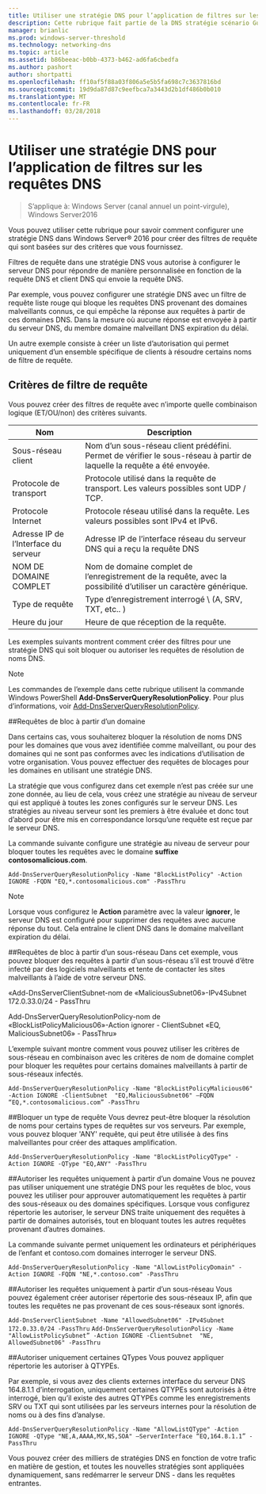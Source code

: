 ```yaml
---
title: Utiliser une stratégie DNS pour l’application de filtres sur les requêtes DNS
description: Cette rubrique fait partie de la DNS stratégie scénario Guide pour Windows Server2016
manager: brianlic
ms.prod: windows-server-threshold
ms.technology: networking-dns
ms.topic: article
ms.assetid: b86beeac-b0bb-4373-b462-ad6fa6cbedfa
ms.author: pashort
author: shortpatti
ms.openlocfilehash: ff10af5f88a03f806a5e5b5fa698c7c3637816bd
ms.sourcegitcommit: 19d9da87d87c9eefbca7a3443d2b1df486b0b010
ms.translationtype: MT
ms.contentlocale: fr-FR
ms.lasthandoff: 03/28/2018
---
```

# <a name="use-dns-policy-for-applying-filters-on-dns-queries"></a>Utiliser une stratégie DNS pour l’application de filtres sur les requêtes DNS

>S’applique à: Windows Server (canal annuel un point-virgule), Windows Server2016

Vous pouvez utiliser cette rubrique pour savoir comment configurer une stratégie DNS dans Windows Server&reg; 2016 pour créer des filtres de requête qui sont basées sur des critères que vous fournissez. 

Filtres de requête dans une stratégie DNS vous autorise à configurer le serveur DNS pour répondre de manière personnalisée en fonction de la requête DNS et client DNS qui envoie la requête DNS.

Par exemple, vous pouvez configurer une stratégie DNS avec un filtre de requête liste rouge qui bloque les requêtes DNS provenant des domaines malveillants connus, ce qui empêche la réponse aux requêtes à partir de ces domaines DNS. Dans la mesure où aucune réponse est envoyée à partir du serveur DNS, du membre domaine malveillant DNS expiration du délai.

Un autre exemple consiste à créer un liste d’autorisation qui permet uniquement d’un ensemble spécifique de clients à résoudre certains noms de filtre de requête.

## <a name="bkmk_criteria"></a>Critères de filtre de requête
Vous pouvez créer des filtres de requête avec n’importe quelle combinaison logique (ET/OU/non) des critères suivants.

|Nom|Description|
|-----------------|---------------------|
|Sous-réseau client|Nom d’un sous-réseau client prédéfini. Permet de vérifier le sous-réseau à partir de laquelle la requête a été envoyée.|
|Protocole de transport|Protocole utilisé dans la requête de transport. Les valeurs possibles sont UDP / TCP.|
|Protocole Internet|Protocole réseau utilisé dans la requête. Les valeurs possibles sont IPv4 et IPv6.|
|Adresse IP de l’Interface du serveur|Adresse IP de l’interface réseau du serveur DNS qui a reçu la requête DNS|
|NOM DE DOMAINE COMPLET|Nom de domaine complet de l’enregistrement de la requête, avec la possibilité d’utiliser un caractère générique.|
|Type de requête|Type d’enregistrement interrogé \ (A, SRV, TXT, etc.. \)|
|Heure du jour|Heure de que réception de la requête.|

Les exemples suivants montrent comment créer des filtres pour une stratégie DNS qui soit bloquer ou autoriser les requêtes de résolution de noms DNS.

>[!NOTE]
>Les commandes de l’exemple dans cette rubrique utilisent la commande Windows PowerShell **Add-DnsServerQueryResolutionPolicy**. Pour plus d’informations, voir [Add-DnsServerQueryResolutionPolicy](https://technet.microsoft.com/library/mt126273.aspx). 

##<a name="bkmk_block1"></a>Requêtes de bloc à partir d’un domaine

Dans certains cas, vous souhaiterez bloquer la résolution de noms DNS pour les domaines que vous avez identifiée comme malveillant, ou pour des domaines qui ne sont pas conformes avec les indications d’utilisation de votre organisation. Vous pouvez effectuer des requêtes de blocages pour les domaines en utilisant une stratégie DNS.

La stratégie que vous configurez dans cet exemple n’est pas créée sur une zone donnée, au lieu de cela, vous créez une stratégie au niveau de serveur qui est appliqué à toutes les zones configurés sur le serveur DNS. Les stratégies au niveau serveur sont les premiers à être évaluée et donc tout d’abord pour être mis en correspondance lorsqu’une requête est reçue par le serveur DNS.

La commande suivante configure une stratégie au niveau de serveur pour bloquer toutes les requêtes avec le domaine **suffixe contosomalicious.com**.

`
Add-DnsServerQueryResolutionPolicy -Name "BlockListPolicy" -Action IGNORE -FQDN "EQ,*.contosomalicious.com" -PassThru 
`

>[!NOTE]
>Lorsque vous configurez le **Action** paramètre avec la valeur **ignorer**, le serveur DNS est configuré pour supprimer des requêtes avec aucune réponse du tout. Cela entraîne le client DNS dans le domaine malveillant expiration du délai.

##<a name="bkmk_block2"></a>Requêtes de bloc à partir d’un sous-réseau
Dans cet exemple, vous pouvez bloquer des requêtes à partir d’un sous-réseau s’il est trouvé d’être infecté par des logiciels malveillants et tente de contacter les sites malveillants à l’aide de votre serveur DNS. 

«Add-DnsServerClientSubnet-nom de «MaliciousSubnet06»-IPv4Subnet 172.0.33.0/24 - PassThru

Add-DnsServerQueryResolutionPolicy-nom de «BlockListPolicyMalicious06»-Action ignorer - ClientSubnet «EQ, MaliciousSubnet06» - PassThru»

L’exemple suivant montre comment vous pouvez utiliser les critères de sous-réseau en combinaison avec les critères de nom de domaine complet pour bloquer les requêtes pour certains domaines malveillants à partir de sous-réseaux infectés.

`
Add-DnsServerQueryResolutionPolicy -Name "BlockListPolicyMalicious06" -Action IGNORE -ClientSubnet  "EQ,MaliciousSubnet06" –FQDN “EQ,*.contosomalicious.com” -PassThru
`

##<a name="bkmk_block3"></a>Bloquer un type de requête
Vous devrez peut-être bloquer la résolution de noms pour certains types de requêtes sur vos serveurs. Par exemple, vous pouvez bloquer 'ANY' requête, qui peut être utilisée à des fins malveillantes pour créer des attaques amplification.

`
Add-DnsServerQueryResolutionPolicy -Name "BlockListPolicyQType" -Action IGNORE -QType "EQ,ANY" -PassThru
`

##<a name="bkmk_allow1"></a>Autoriser les requêtes uniquement à partir d’un domaine
Vous ne pouvez pas utiliser uniquement une stratégie DNS pour les requêtes de bloc, vous pouvez les utiliser pour approuver automatiquement les requêtes à partir des sous-réseaux ou des domaines spécifiques. Lorsque vous configurez répertorie les autoriser, le serveur DNS traite uniquement des requêtes à partir de domaines autorisés, tout en bloquant toutes les autres requêtes provenant d’autres domaines.

La commande suivante permet uniquement les ordinateurs et périphériques de l’enfant et contoso.com domaines interroger le serveur DNS.

`
Add-DnsServerQueryResolutionPolicy -Name "AllowListPolicyDomain" -Action IGNORE -FQDN "NE,*.contoso.com" -PassThru 
`

##<a name="bkmk_allow2"></a>Autoriser les requêtes uniquement à partir d’un sous-réseau
Vous pouvez également créer autoriser répertorie des sous-réseaux IP, afin que toutes les requêtes ne pas provenant de ces sous-réseaux sont ignorés.

`
Add-DnsServerClientSubnet -Name "AllowedSubnet06" -IPv4Subnet 172.0.33.0/24 -PassThru
`
`
Add-DnsServerQueryResolutionPolicy -Name "AllowListPolicySubnet” -Action IGNORE -ClientSubnet  "NE, AllowedSubnet06" -PassThru
`

##<a name="bkmk_allow3"></a>Autoriser uniquement certaines QTypes
Vous pouvez appliquer répertorie les autoriser à QTYPEs. 

Par exemple, si vous avez des clients externes interface du serveur DNS 164.8.1.1 d’interrogation, uniquement certaines QTYPEs sont autorisés à être interrogé, bien qu’il existe des autres QTYPEs comme les enregistrements SRV ou TXT qui sont utilisées par les serveurs internes pour la résolution de noms ou à des fins d’analyse.

`
Add-DnsServerQueryResolutionPolicy -Name "AllowListQType" -Action IGNORE -QType "NE,A,AAAA,MX,NS,SOA" –ServerInterface “EQ,164.8.1.1” -PassThru
`

Vous pouvez créer des milliers de stratégies DNS en fonction de votre trafic en matière de gestion, et toutes les nouvelles stratégies sont appliquées dynamiquement, sans redémarrer le serveur DNS - dans les requêtes entrantes. 

